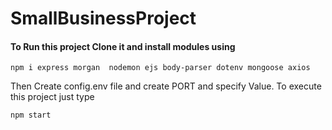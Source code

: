 # SmallBusinessProject

#### To Run this project Clone it and install modules using
```
npm i express morgan  nodemon ejs body-parser dotenv mongoose axios
```

Then Create config.env file and create PORT and specify Value.
To execute this project just type
```
npm start
```
